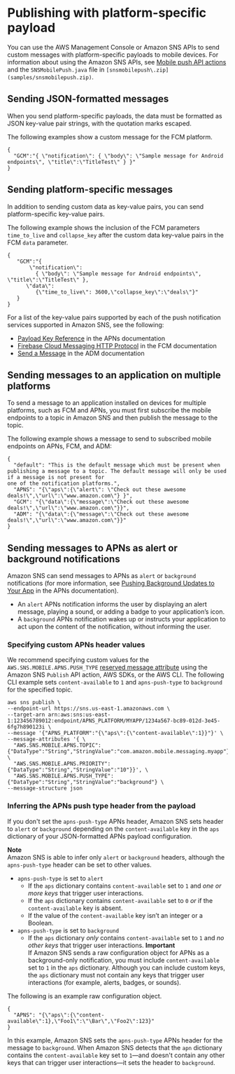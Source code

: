 # Publishing with platform\-specific payload<a name="sns-send-custom-platform-specific-payloads-mobile-devices"></a>

You can use the AWS Management Console or Amazon SNS APIs to send custom messages with platform\-specific payloads to mobile devices\. For information about using the Amazon SNS APIs, see [Mobile push API actions](mobile-push-api.md) and the `SNSMobilePush.java` file in `[snsmobilepush\.zip](samples/snsmobilepush.zip)`\. 

## Sending JSON\-formatted messages<a name="mobile-push-send-json"></a>

When you send platform\-specific payloads, the data must be formatted as JSON key\-value pair strings, with the quotation marks escaped\.

The following examples show a custom message for the FCM platform\.

```
{
  "GCM":"{ \"notification\": { \"body\": \"Sample message for Android endpoints\", \"title\":\"TitleTest\" } }"
}
```

## Sending platform\-specific messages<a name="mobile-push-send-platform"></a>

In addition to sending custom data as key\-value pairs, you can send platform\-specific key\-value pairs\.

The following example shows the inclusion of the FCM parameters `time_to_live` and `collapse_key` after the custom data key\-value pairs in the FCM `data` parameter\.

```
{
   "GCM":"{  
       \"notification\": 
         { \"body\": \"Sample message for Android endpoints\", \"title\":\"TitleTest\" },
      \"data\":
         {\"time_to_live\": 3600,\"collapse_key\":\"deals\"}"
   }
}
```

For a list of the key\-value pairs supported by each of the push notification services supported in Amazon SNS, see the following: 
+ [Payload Key Reference](https://developer.apple.com/library/archive/documentation/NetworkingInternet/Conceptual/RemoteNotificationsPG/PayloadKeyReference.html#/apple_ref/doc/uid/TP40008194-CH17-SW1) in the APNs documentation
+ [Firebase Cloud Messaging HTTP Protocol](https://firebase.google.com/docs/cloud-messaging/http-server-ref) in the FCM documentation
+ [Send a Message](https://developer.amazon.com/sdk/adm/sending-message.html) in the ADM documentation

## Sending messages to an application on multiple platforms<a name="mobile-push-send-multiplatform"></a>

To send a message to an application installed on devices for multiple platforms, such as FCM and APNs, you must first subscribe the mobile endpoints to a topic in Amazon SNS and then publish the message to the topic\.

The following example shows a message to send to subscribed mobile endpoints on APNs, FCM, and ADM: 

```
{ 
  "default": "This is the default message which must be present when publishing a message to a topic. The default message will only be used if a message is not present for 
one of the notification platforms.",     
  "APNS": "{\"aps\":{\"alert\": \"Check out these awesome deals!\",\"url\":\"www.amazon.com\"} }",
  "GCM": "{\"data\":{\"message\":\"Check out these awesome deals!\",\"url\":\"www.amazon.com\"}}",
  "ADM": "{\"data\":{\"message\":\"Check out these awesome deals!\",\"url\":\"www.amazon.com\"}}" 
}
```

## Sending messages to APNs as alert or background notifications<a name="mobile-push-send-message-apns-background-notification"></a>

Amazon SNS can send messages to APNs as `alert` or `background` notifications \(for more information, see [Pushing Background Updates to Your App](https://developer.apple.com/documentation/usernotifications/setting_up_a_remote_notification_server/pushing_background_updates_to_your_app) in the APNs documentation\)\.
+ An `alert` APNs notification informs the user by displaying an alert message, playing a sound, or adding a badge to your application’s icon\.
+ A `background` APNs notification wakes up or instructs your application to act upon the content of the notification, without informing the user\.

### Specifying custom APNs header values<a name="specify-custom-header-value"></a>

We recommend specifying custom values for the `AWS.SNS.MOBILE.APNS.PUSH_TYPE` [reserved message attribute](sns-message-attributes.md#sns-attrib-mobile-reserved) using the Amazon SNS `Publish` API action, AWS SDKs, or the AWS CLI\. The following CLI example sets `content-available` to `1` and `apns-push-type` to `background` for the specified topic\. 

```
aws sns publish \
--endpoint-url https://sns.us-east-1.amazonaws.com \
--target-arn arn:aws:sns:us-east-1:123456789012:endpoint/APNS_PLATFORM/MYAPP/1234a567-bc89-012d-3e45-6fg7h890123i \
--message '{"APNS_PLATFORM":"{\"aps\":{\"content-available\":1}}"}' \
--message-attributes '{ \
  "AWS.SNS.MOBILE.APNS.TOPIC":{"DataType":"String","StringValue":"com.amazon.mobile.messaging.myapp"}, \
  "AWS.SNS.MOBILE.APNS.PRIORITY":{"DataType":"String","StringValue":"10"}}', \
  "AWS.SNS.MOBILE.APNS.PUSH_TYPE":{"DataType":"String","StringValue":"background"} \
--message-structure json
```

### Inferring the APNs push type header from the payload<a name="inferring-push-type-header-from-payload"></a>

If you don't set the `apns-push-type` APNs header, Amazon SNS sets header to `alert` or `background` depending on the `content-available` key in the `aps` dictionary of your JSON\-formatted APNs payload configuration\.

**Note**  
Amazon SNS is able to infer only `alert` or `background` headers, although the `apns-push-type` header can be set to other values\.
+ `apns-push-type` is set to `alert`
  + If the `aps` dictionary contains `content-available` set to `1` and *one or more keys* that trigger user interactions\.
  + If the `aps` dictionary contains `content-available` set to `0` *or* if the `content-available` key is absent\.
  + If the value of the `content-available` key isn’t an integer or a Boolean\.
+ `apns-push-type` is set to `background`
  + If the `aps` dictionary *only* contains `content-available` set to `1` and *no other keys* that trigger user interactions\.
**Important**  
If Amazon SNS sends a raw configuration object for APNs as a background\-only notification, you must include `content-available` set to `1` in the `aps` dictionary\. Although you can include custom keys, the `aps` dictionary must not contain any keys that trigger user interactions \(for example, alerts, badges, or sounds\)\.

The following is an example raw configuration object\.

```
{
  "APNS": "{\"aps\":{\"content-available\":1},\"Foo1\":\"\Bar\",\"Foo2\":123}"
}
```

In this example, Amazon SNS sets the `apns-push-type` APNs header for the message to `background`\. When Amazon SNS detects that the `apn` dictionary contains the `content-available` key set to `1`—and doesn't contain any other keys that can trigger user interactions—it sets the header to `background`\.